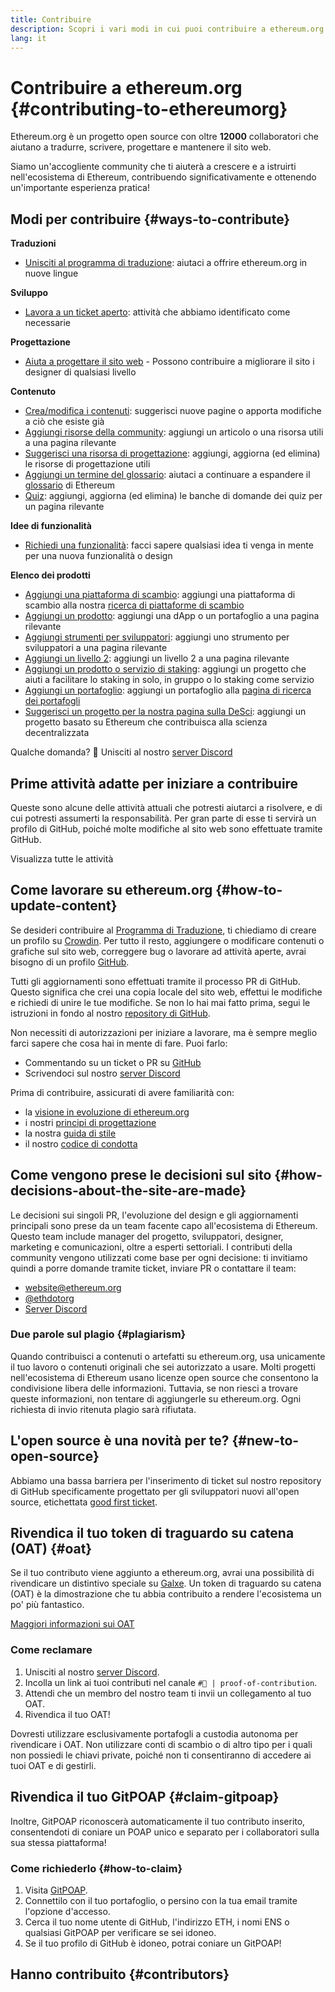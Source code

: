 ```yaml
---
title: Contribuire
description: Scopri i vari modi in cui puoi contribuire a ethereum.org
lang: it
---
```


# Contribuire a ethereum.org  {#contributing-to-ethereumorg}

Ethereum.org è un progetto open source con oltre **12000** collaboratori che aiutano a tradurre, scrivere, progettare e mantenere il sito web.

Siamo un'accogliente community che ti aiuterà a crescere e a istruirti nell'ecosistema di Ethereum, contribuendo significativamente e ottenendo un'importante esperienza pratica!

## Modi per contribuire {#ways-to-contribute}

**Traduzioni**
- [Unisciti al programma di traduzione](/contributing/translation-program/): aiutaci a offrire ethereum.org in nuove lingue

**Sviluppo**
- [Lavora a un ticket aperto](https://github.com/ethereum/ethereum-org-website/issues): attività che abbiamo identificato come necessarie

**Progettazione**
- [Aiuta a progettare il sito web](/contributing/design/) - Possono contribuire a migliorare il sito i designer di qualsiasi livello

**Contenuto**
- [Crea/modifica i contenuti](/contributing/#how-to-update-content): suggerisci nuove pagine o apporta modifiche a ciò che esiste già
- [Aggiungi risorse della community](/contributing/content-resources/): aggiungi un articolo o una risorsa utili a una pagina rilevante
- [Suggerisci una risorsa di progettazione](/contributing/design/adding-design-resources/): aggiungi, aggiorna (ed elimina) le risorse di progettazione utili
- [Aggiungi un termine del glossario](/contributing/adding-glossary-terms/): aiutaci a continuare a espandere il [glossario](/glossary/) di Ethereum
- [Quiz](/contributing/quizzes/): aggiungi, aggiorna (ed elimina) le banche di domande dei quiz per un pagina rilevante

**Idee di funzionalità**
- [Richiedi una funzionalità](https://github.com/ethereum/ethereum-org-website/issues/new?assignees=&labels=Type%3A+Feature&template=feature_request.yaml&title=): facci sapere qualsiasi idea ti venga in mente per una nuova funzionalità o design

**Elenco dei prodotti**
- [Aggiungi una piattaforma di scambio](/contributing/adding-exchanges/): aggiungi una piattaforma di scambio alla nostra [ricerca di piattaforme di scambio](/get-eth/#country-picker)
- [Aggiungi un prodotto](/contributing/adding-products/): aggiungi una dApp o un portafoglio a una pagina rilevante
- [Aggiungi strumenti per sviluppatori](/contributing/adding-developer-tools/): aggiungi uno strumento per sviluppatori a una pagina rilevante
- [Aggiungi un livello 2](/contributing/adding-layer-2s/): aggiungi un livello 2 a una pagina rilevante
- [Aggiungi un prodotto o servizio di staking](/contributing/adding-staking-products/): aggiungi un progetto che aiuti a facilitare lo staking in solo, in gruppo o lo staking come servizio
- [Aggiungi un portafoglio](/contributing/adding-wallets/): aggiungi un portafoglio alla [pagina di ricerca dei portafogli](/wallets/find-wallet/)
- [Suggerisci un progetto per la nostra pagina sulla DeSci](/contributing/adding-desci-projects/): aggiungi un progetto basato su Ethereum che contribuisca alla scienza decentralizzata

Qualche domanda? 🤔 Unisciti al nostro [server Discord](https://discord.gg/ethereum-org)

## Prime attività adatte per iniziare a contribuire

Queste sono alcune delle attività attuali che potresti aiutarci a risolvere, e di cui potresti assumerti la responsabilità. Per gran parte di esse ti servirà un profilo di GitHub, poiché molte modifiche al sito web sono effettuate tramite GitHub.

<IssuesList issues={gfissues} my={8} />

<ButtonLink href="https://github.com/ethereum/ethereum-org-website/issues">Visualizza tutte le attività</ButtonLink>

## Come lavorare su ethereum.org {#how-to-update-content}

Se desideri contribuire al [Programma di Traduzione](/contributing/translation-program/), ti chiediamo di creare un profilo su [Crowdin](https://crowdin.com/project/ethereum-org). Per tutto il resto, aggiungere o modificare contenuti o grafiche sul sito web, correggere bug o lavorare ad attività aperte, avrai bisogno di un profilo [GitHub](https://github.com/).

Tutti gli aggiornamenti sono effettuati tramite il processo PR di GitHub. Questo significa che crei una copia locale del sito web, effettui le modifiche e richiedi di unire le tue modifiche. Se non lo hai mai fatto prima, segui le istruzioni in fondo al nostro [repository di GitHub](https://github.com/ethereum/ethereum-org-website).

Non necessiti di autorizzazioni per iniziare a lavorare, ma è sempre meglio farci sapere che cosa hai in mente di fare. Puoi farlo:

- Commentando su un ticket o PR su [GitHub](https://github.com/ethereum/ethereum-org-website)
- Scrivendoci sul nostro [server Discord](https://discord.gg/ethereum-org)

Prima di contribuire, assicurati di avere familiarità con:

- la [visione in evoluzione di ethereum.org](/about/)
- i nostri [principi di progettazione](/contributing/design-principles/)
- la nostra [guida di stile](/contributing/style-guide/)
- il nostro [codice di condotta](/community/code-of-conduct)

<ContributorsQuizBanner className="mt-16 mb-8" />

## Come vengono prese le decisioni sul sito {#how-decisions-about-the-site-are-made}

Le decisioni sui singoli PR, l'evoluzione del design e gli aggiornamenti principali sono prese da un team facente capo all'ecosistema di Ethereum. Questo team include manager del progetto, sviluppatori, designer, marketing e comunicazioni, oltre a esperti settoriali. I contributi della community vengono utilizzati come base per ogni decisione: ti invitiamo quindi a porre domande tramite ticket, inviare PR o contattare il team:

- [website@ethereum.org](mailto:website@ethereum.org)
- [@ethdotorg](https://twitter.com/ethdotorg)
- [Server Discord](https://discord.gg/ethereum-org)

### Due parole sul plagio {#plagiarism}

Quando contribuisci a contenuti o artefatti su ethereum.org, usa unicamente il tuo lavoro o contenuti originali che sei autorizzato a usare. Molti progetti nell'ecosistema di Ethereum usano licenze open source che consentono la condivisione libera delle informazioni. Tuttavia, se non riesci a trovare queste informazioni, non tentare di aggiungerle su ethereum.org. Ogni richiesta di invio ritenuta plagio sarà rifiutata.

## L'open source è una novità per te? {#new-to-open-source}

Abbiamo una bassa barriera per l'inserimento di ticket sul nostro repository di GitHub specificamente progettato per gli sviluppatori nuovi all'open source, etichettata [good first ticket](https://github.com/ethereum/ethereum-org-website/issues?q=is%3Aopen+is%3Aissue+label%3A%22good+first+issue%22).

## Rivendica il tuo token di traguardo su catena (OAT) {#oat}

Se il tuo contributo viene aggiunto a ethereum.org, avrai una possibilità di rivendicare un distintivo speciale su [Galxe](https://app.galxe.com/quest/ethereumorg). Un token di traguardo su catena (OAT) è la dimostrazione che tu abbia contribuito a rendere l'ecosistema un po' più fantastico.

[Maggiori informazioni sui OAT](https://help.galxe.com/en/articles/7067290-galxe-oats-reward-and-celebrate-achievements)

### Come reclamare
1. Unisciti al nostro [server Discord](https://discord.gg/ethereum-org).
2. Incolla un link ai tuoi contributi nel canale `#🥇 | proof-of-contribution`.
3. Attendi che un membro del nostro team ti invii un collegamento al tuo OAT.
4. Rivendica il tuo OAT!

Dovresti utilizzare esclusivamente portafogli a custodia autonoma per rivendicare i OAT. Non utilizzare conti di scambio o di altro tipo per i quali non possiedi le chiavi private, poiché non ti consentiranno di accedere ai tuoi OAT e di gestirli.

## Rivendica il tuo GitPOAP {#claim-gitpoap}

Inoltre, GitPOAP riconoscerà automaticamente il tuo contributo inserito, consentendoti di coniare un POAP unico e separato per i collaboratori sulla sua stessa piattaforma!


### Come richiederlo {#how-to-claim}

1. Visita [GitPOAP](https://www.gitpoap.io).
2. Connettilo con il tuo portafoglio, o persino con la tua email tramite l'opzione d'accesso.
3. Cerca il tuo nome utente di GitHub, l'indirizzo ETH, i nomi ENS o qualsiasi GitPOAP per verificare se sei idoneo.
4. Se il tuo profilo di GitHub è idoneo, potrai coniare un GitPOAP!

## Hanno contribuito {#contributors}

<Contributors />
